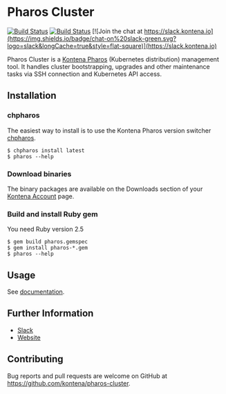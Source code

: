 # Pharos Cluster

[![Build Status](https://cloud-drone-07.kontena.io/api/badges/kontena/pharos-cluster/status.svg)](https://cloud-drone-07.kontena.io/kontena/pharos-cluster)
[![Build Status](https://travis-ci.org/kontena/pharos-cluster.svg?branch=master)](https://travis-ci.org/kontena/pharos-cluster)
[![Join the chat at https://slack.kontena.io](https://img.shields.io/badge/chat-on%20slack-green.svg?logo=slack&longCache=true&style=flat-square)](https://slack.kontena.io)

Pharos Cluster is a [Kontena Pharos](https://pharos.sh) (Kubernetes distribution) management tool. It handles cluster bootstrapping, upgrades and other maintenance tasks via SSH connection and Kubernetes API access.

## Installation

### chpharos
The easiest way to install is to use the Kontena Pharos version switcher [chpharos](https://github.com/kontena/pharos-cluster).

```
$ chpharos install latest
$ pharos --help
```

### Download binaries

The binary packages are available on the Downloads section of your [Kontena Account](https://account.kontena.io/) page.

### Build and install Ruby gem

You need Ruby version 2.5

```
$ gem build pharos.gemspec
$ gem install pharos-*.gem
$ pharos --help
```

## Usage

See [documentation](https://pharos.sh/docs/).

## Further Information

- [Slack](https://slack.kontena.io)
- [Website](https://pharos.sh/)

## Contributing

Bug reports and pull requests are welcome on GitHub at https://github.com/kontena/pharos-cluster.
